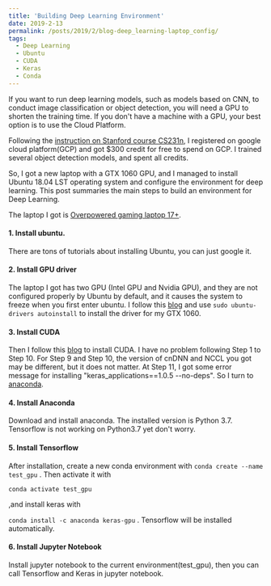 ```yaml
---
title: 'Building Deep Learning Environment'
date: 2019-2-13
permalink: /posts/2019/2/blog-deep_learning-laptop_config/
tags:
  - Deep Learning
  - Ubuntu
  - CUDA
  - Keras
  - Conda
---
```


If you want to run deep learning models, such as models based on CNN, to conduct image classification or object detection, you will need a GPU to shorten the training time. If you don't have a machine with a GPU, your best option is to use the Cloud Platform. 

Following the  [instruction on Stanford course CS231n](http://cs231n.github.io/gce-tutorial/), I registered on google cloud platform(GCP) and got \$300 credit for free to spend on GCP. I trained several object detection models, and spent all credits.

So, I got a new laptop with a GTX 1060 GPU, and I managed to install Ubuntu 18.04 LST operating system and configure the environment for deep learning. This post summaries the main steps to build an environment for Deep Learning.

The laptop I got is [Overpowered gaming laptop 17+](https://www.walmart.com/ip/OVERPOWERED-Gaming-Laptop-17-2-Year-Warranty-144Hz-Intel-i7-8750H-NVIDIA-GeForce-GTX-1060-Mechanical-LED-Keyboard-256-SSD-2TB-HDD-32GB-RAM-Windows-10/887474519). 

#### 1. Install ubuntu. 
There are tons of tutorials about installing Ubuntu, you can just google it.
#### 2. Install GPU driver
The laptop I got has two GPU (Intel GPU and Nvidia GPU), and they are not configured properly by Ubuntu by default, and it causes the system to freeze when you first enter ubuntu. I follow this [blog](https://blog.csdn.net/ZhuJiayou/article/details/83177000) and use `sudo ubuntu-drivers autoinstall` to install the driver for my GTX 1060. 
#### 3. Install CUDA
Then I follow this [blog](https://www.pytorials.com/how-to-install-tensorflow-gpu-with-cuda-10-0-for-python-on-ubuntu/) to install CUDA. I have no problem following Step 1 to Step 10. For Step 9 and Step 10, the version of cnDNN and NCCL you got may be different, but it does not matter. At Step 11, I got some error message for installing "keras_applications==1.0.5 --no-deps". So I turn to [anaconda](https://anaconda.org).
#### 4. Install Anaconda
Download and install anaconda. The installed version is Python 3.7. Tensorflow is not working on Python3.7 yet don't worry.
#### 5. Install Tensorflow
After installation, create a new conda environment with 
```conda create --name test_gpu```
. 
Then activate it with 

```conda activate test_gpu```

,and install keras with

```conda install -c anaconda keras-gpu```
.
Tensorflow will be installed automatically.

#### 6. Install Jupyter Notebook
Install jupyter notebook to the current environment(test_gpu), then you can call Tensorflow and Keras in jupyter notebook.
